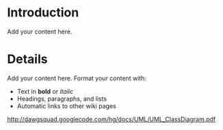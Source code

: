 # Introduction #

Add your content here.


# Details #

Add your content here.  Format your content with:
  * Text in **bold** or _italic_
  * Headings, paragraphs, and lists
  * Automatic links to other wiki pages

http://dawgsquad.googlecode.com/hg/docs/UML/UML_ClassDiagram.pdf